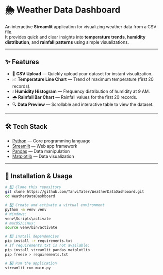 # 🌦 Weather Data Dashboard

An interactive **Streamlit** application for visualizing weather data from a CSV file.  
It provides quick and clear insights into **temperature trends**, **humidity distribution**, and **rainfall patterns** using simple visualizations.

---

## ✨ Features

- 📂 **CSV Upload** — Quickly upload your dataset for instant visualization.  
- 📈 **Temperature Line Chart** — Trend of maximum temperature (first 20 records).  
- 💧 **Humidity Histogram** — Frequency distribution of humidity at 9 AM.  
- 🌧 **Rainfall Bar Chart** — Rainfall values for the first 20 records.  
- 🔍 **Data Preview** — Scrollable and interactive table to view the dataset.

---

## 🛠 Tech Stack

- [Python](https://www.python.org/) — Core programming language  
- [Streamlit](https://streamlit.io/) — Web app framework  
- [Pandas](https://pandas.pydata.org/) — Data manipulation  
- [Matplotlib](https://matplotlib.org/) — Data visualization  

---

## 🚀 Installation & Usage

```bash
# 1️⃣ Clone this repository
git clone https://github.com/TanviTater/WeatherDataDashboard.git
cd WeatherDataDashboard

# 2️⃣ Create and activate a virtual environment
python -m venv venv
# Windows:
venv\Scripts\activate
# macOS/Linux:
source venv/bin/activate

# 3️⃣ Install dependencies
pip install -r requirements.txt
# If requirements.txt is not available:
pip install streamlit pandas matplotlib
pip freeze > requirements.txt

# 4️⃣ Run the application
streamlit run main.py
